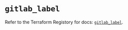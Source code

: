 # `gitlab_label`

Refer to the Terraform Registory for docs: [`gitlab_label`](https://registry.terraform.io/providers/gitlabhq/gitlab/16.4.1/docs/resources/label).
